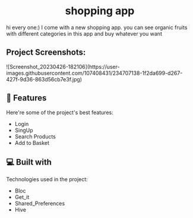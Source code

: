 <h1 align="center" id="title">shopping app</h1>

<p id="description">hi every one:) I come with a new shopping app. you can see organic fruits with different categories in this app and buy whatever you want</p>

<h2>Project Screenshots:</h2>
![Screenshot_20230426-182106](https://user-images.githubusercontent.com/107408431/234707138-1f2da699-d267-427f-9d36-863d56cb7e3f.jpg)



  
<h2>🧐 Features</h2>

Here're some of the project's best features:

*   Login
*   SingUp
*   Search Products
*   Add to Basket

  
  
<h2>💻 Built with</h2>

Technologies used in the project:

*   Bloc
*   Get\_it
*   Shared\_Preferences
*   Hive
